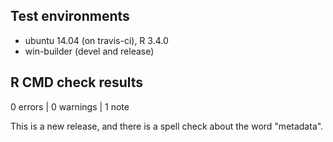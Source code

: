 ## Test environments

* ubuntu 14.04 (on travis-ci), R 3.4.0
* win-builder (devel and release)

## R CMD check results

0 errors | 0 warnings | 1 note

This is a new release, and there is a spell check about the word "metadata". 